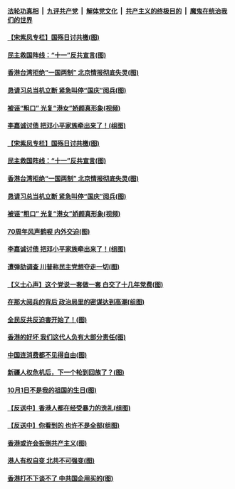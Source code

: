 ####  [法轮功真相](../../../../basic/blob/master/README.md?t=10011639) &nbsp;|&nbsp; [九评共产党](../../../../9ping.md/blob/master/README.md?t=10011639) &nbsp;|&nbsp; [解体党文化](../../../../jtdwh.md/blob/master/README.md?t=10011639)  &nbsp;|&nbsp; [共产主义的终极目的](../../../../gczydzjmd.md/blob/master/README.md?t=10011639) &nbsp;|&nbsp; [魔鬼在统治我们的世界](../../../../mgztzwmdsj.md/blob/master/README.md?t=10011639) 

#### [【宋紫凤专栏】国殇日讨共檄(图)](../pages/p4/909076.md?t=10011639) 

#### [民主救国阵线：“十一”反共宣言(图)](../pages/p4/909094.md?t=10011639) 

#### [香港台湾拒绝“一国两制” 北京情报彻底失灵(图)](../pages/p4/909062.md?t=10011639) 

#### [恳请习总当机立断 紧急叫停“国庆”阅兵(图)](../pages/p4/909061.md?t=10011639) 

#### [被诬“粗口” 光复“港女”娇颜真形象(视频)](../pages/p4/909060.md?t=10011639) 

#### [李嘉诚讨债 把邓小平家族牵出来了！(组图)](../pages/p4/909056.md?t=10011639) 

#### [【宋紫凤专栏】国殇日讨共檄(图)](../pages/p4/909076.md?t=10011639) 

#### [民主救国阵线：“十一”反共宣言(图)](../pages/p4/909094.md?t=10011639) 

#### [香港台湾拒绝“一国两制” 北京情报彻底失灵(图)](../pages/p4/909062.md?t=10011639) 

#### [恳请习总当机立断 紧急叫停“国庆”阅兵(图)](../pages/p4/909061.md?t=10011639) 

#### [被诬“粗口” 光复“港女”娇颜真形象(视频)](../pages/p4/909060.md?t=10011639) 

#### [70周年风声鹤唳 内外交迫(图)](../pages/p4/909057.md?t=10011639) 

#### [李嘉诚讨债 把邓小平家族牵出来了！(组图)](../pages/p4/909056.md?t=10011639) 

#### [遭弹劾调查 川普称民主党想夺走一切(图)](../pages/p4/909054.md?t=10011639) 

#### [【义士心声】这个党说一套做一套 白交了十几年党费(图)](../pages/p4/908388.md?t=10011639) 

#### [在那大阅兵的背后 政治局里的密谋达到高潮(组图)](../pages/p4/908942.md?t=10011639) 

#### [全民反共反迫害开始了！(图)](../pages/p4/908954.md?t=10011639) 

#### [香港的好坏 我们这代人负有大部分责任(图)](../pages/p4/908949.md?t=10011639) 

#### [中国连消费都不见得自由(图)](../pages/p4/908926.md?t=10011639) 

#### [新疆人权危机后，下一个轮到回族了？(图)](../pages/p4/908932.md?t=10011639) 

#### [10月1日不是我的祖国的生日(图)](../pages/p4/908937.md?t=10011639) 

#### [【反送中】香港人都在经受暴力的洗礼(组图)](../pages/p4/908925.md?t=10011639) 

#### [【反送中】你看到的 也许不是全部(组图)](../pages/p4/908854.md?t=10011639) 

#### [香港或许会扳倒共产主义(图)](../pages/p4/908845.md?t=10011639) 

#### [港人有权自变 北共不可强变(图)](../pages/p4/908806.md?t=10011639) 

#### [香港打不下谈不了 中共国企用买的(图)](../pages/p4/908802.md?t=10011639) 

